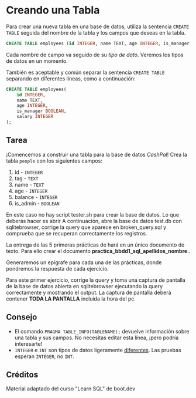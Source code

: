 # Creando una Tabla

Para crear una nueva tabla en una base de datos, utiliza la sentencia `CREATE TABLE` seguida del nombre de la tabla y los campos que deseas en la tabla.

```sql
CREATE TABLE employees (id INTEGER, name TEXT, age INTEGER, is_manager BOOLEAN, salary INTEGER);
```

Cada nombre de campo va seguido de su *tipo de dato*. Veremos los tipos de datos en un momento.

También es aceptable y común separar la sentencia `CREATE TABLE` separando en diferentes líneas, como a continuación:

```sql
CREATE TABLE employees(
    id INTEGER,
    name TEXT,
    age INTEGER,
    is_manager BOOLEAN,
    salary INTEGER
);
```

## Tarea

¡Comencemos a construir una tabla para la base de datos *CashPal*! Crea la tabla `people` con los siguientes campos:

1. id - `INTEGER`
2. tag - `TEXT`
3. name - `TEXT`
4. age - `INTEGER`
5. balance - `INTEGER`
6. is_admin - `BOOLEAN`

En este caso no hay script tester.sh para crear la base de datos. Lo que deberás hacer es abrir A continuación, abre la base de datos test.db con sqlitebrowser, corrige la query que aparece en broken_query.sql y comprueba que se recuperan correctamente los registros.

La entrega de las 5 primeras prácticas de hará en un único documento de texto. Para ello crear el documento **practica_bbdd1_sql_apellidos_nombre**..

Generaremos un epígrafe para cada una de las prácticas, donde pondremos la respuesta de cada ejercicio.

Para este primer ejercicio, corrige la query y toma una captura de pantalla de la base de datos abierta en sqlitebrowser ejecutando la query correctamente y mostrando el output. La captura de pantalla deberá contener **TODA LA PANTALLA** incluida la hora del pc.


## Consejo

- El comando `PRAGMA TABLE_INFO(TABLENAME);` devuelve información sobre una tabla y sus campos. No necesitas editar esta línea, ¡pero podría interesarte!
- `INTEGER` e `INT` son tipos de datos ligeramente [diferentes](https://www.sqlite.org/lang_createtable.html#rowid). Las pruebas esperan `INTEGER`, no `INT`.

## Créditos

Material adaptado del curso "Learn SQL" de boot.dev
